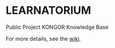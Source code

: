 # LEARNATORIUM

Public Project KONGOR Knowledge Base

For more details, see the [wiki](https://github.com/Project-KONGOR/LEARNATORIUM/wiki).
